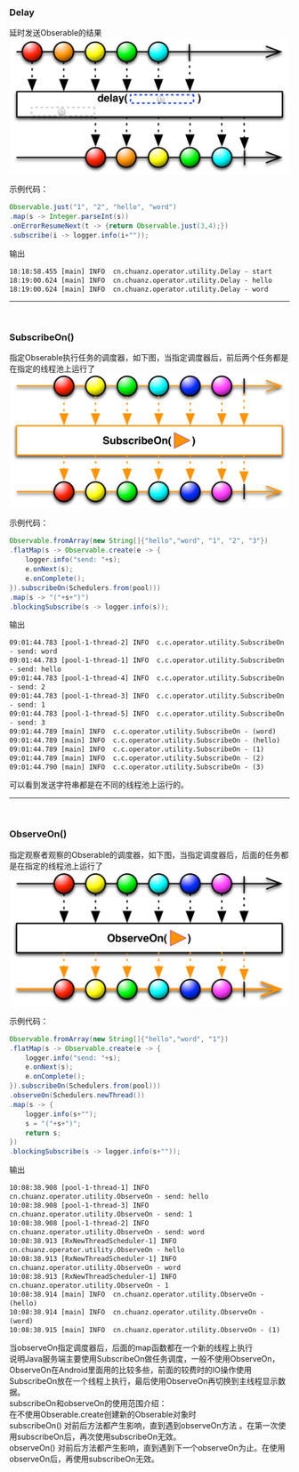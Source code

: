 ### Delay  
延时发送Obserable的结果  
![](/docs/images/delay.png)   

示例代码：   

```java
Observable.just("1", "2", "hello", "word")
.map(s -> Integer.parseInt(s))
.onErrorResumeNext(t -> {return Observable.just(3,4);})
.subscribe(i -> logger.info(i+""));
```

输出  

```
18:18:58.455 [main] INFO  cn.chuanz.operator.utility.Delay - start
18:19:00.624 [main] INFO  cn.chuanz.operator.utility.Delay - hello
18:19:00.624 [main] INFO  cn.chuanz.operator.utility.Delay - word
```


***  
<br/> 

### SubscribeOn()  
指定Obserable执行任务的调度器，如下图，当指定调度器后，前后两个任务都是在指定的线程池上运行了  
![](/docs/images/subscribeOn.png)   

示例代码：   

```java
Observable.fromArray(new String[]{"hello","word", "1", "2", "3"})
.flatMap(s -> Observable.create(e -> {
	logger.info("send: "+s);
	e.onNext(s);
	e.onComplete();
}).subscribeOn(Schedulers.from(pool)))
.map(s -> "("+s+")")
.blockingSubscribe(s -> logger.info(s));
```

输出  

```
09:01:44.783 [pool-1-thread-2] INFO  c.c.operator.utility.SubscribeOn - send: word
09:01:44.783 [pool-1-thread-1] INFO  c.c.operator.utility.SubscribeOn - send: hello
09:01:44.783 [pool-1-thread-4] INFO  c.c.operator.utility.SubscribeOn - send: 2
09:01:44.783 [pool-1-thread-3] INFO  c.c.operator.utility.SubscribeOn - send: 1
09:01:44.783 [pool-1-thread-5] INFO  c.c.operator.utility.SubscribeOn - send: 3
09:01:44.789 [main] INFO  c.c.operator.utility.SubscribeOn - (word)
09:01:44.789 [main] INFO  c.c.operator.utility.SubscribeOn - (hello)
09:01:44.789 [main] INFO  c.c.operator.utility.SubscribeOn - (1)
09:01:44.789 [main] INFO  c.c.operator.utility.SubscribeOn - (2)
09:01:44.790 [main] INFO  c.c.operator.utility.SubscribeOn - (3)
```
可以看到发送字符串都是在不同的线程池上运行的。

***  
<br/> 

### ObserveOn()  
指定观察者观察的Obserable的调度器，如下图，当指定调度器后，后面的任务都是在指定的线程池上运行了  
![](/docs/images/observeOn.png)   

示例代码：   

```java
Observable.fromArray(new String[]{"hello","word", "1"})
.flatMap(s -> Observable.create(e -> {
	logger.info("send: "+s);
	e.onNext(s);
	e.onComplete();
}).subscribeOn(Schedulers.from(pool)))
.observeOn(Schedulers.newThread())
.map(s -> {
	logger.info(s+"");
	s = "("+s+")";
	return s;
})
.blockingSubscribe(s -> logger.info(s+""));
```

输出  

```
10:08:38.908 [pool-1-thread-1] INFO  cn.chuanz.operator.utility.ObserveOn - send: hello
10:08:38.908 [pool-1-thread-3] INFO  cn.chuanz.operator.utility.ObserveOn - send: 1
10:08:38.908 [pool-1-thread-2] INFO  cn.chuanz.operator.utility.ObserveOn - send: word
10:08:38.913 [RxNewThreadScheduler-1] INFO  cn.chuanz.operator.utility.ObserveOn - hello
10:08:38.913 [RxNewThreadScheduler-1] INFO  cn.chuanz.operator.utility.ObserveOn - word
10:08:38.913 [RxNewThreadScheduler-1] INFO  cn.chuanz.operator.utility.ObserveOn - 1
10:08:38.914 [main] INFO  cn.chuanz.operator.utility.ObserveOn - (hello)
10:08:38.914 [main] INFO  cn.chuanz.operator.utility.ObserveOn - (word)
10:08:38.915 [main] INFO  cn.chuanz.operator.utility.ObserveOn - (1)
```
当observeOn指定调度器后，后面的map函数都在一个新的线程上执行  
说明Java服务端主要使用SubscribeOn做任务调度，一般不使用ObserveOn，ObserveOn在Android里面用的比较多些，前面的较费时的IO操作使用SubscribeOn放在一个线程上执行，最后使用ObserveOn再切换到主线程显示数据。  
subscribeOn和observeOn的使用范围介绍：  
在不使用Obserable.create创建新的Obserable对象时  
subscribeOn() 对前后方法都产生影响，直到遇到observeOn方法 。在第一次使用subscribeOn后，再次使用subscribeOn无效。  
observeOn() 对前后方法都产生影响，直到遇到下一个observeOn为止。在使用observeOn后，再使用subscribeOn无效。  




